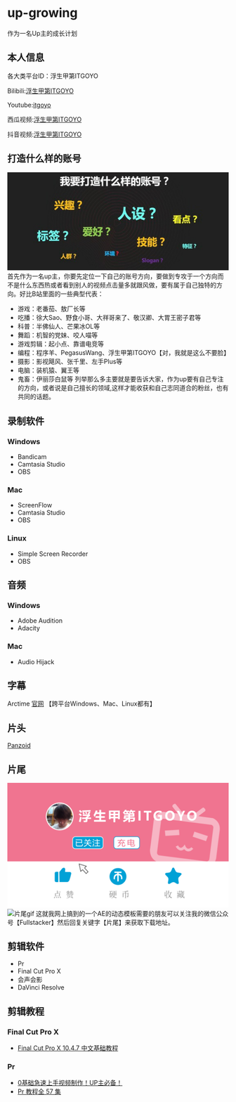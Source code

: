 # up-growing
作为一名Up主的成长计划

## 本人信息
各大类平台ID：浮生甲第ITGOYO

Bilibili:[浮生甲第ITGOYO](https://[https://space.bilibili.com/12767066](https://space.bilibili.com/12767066))

Youtube:[itgoyo](https://www.youtube.com/channel/UCpCzS_uKS1zzOAUjuuBNXDQ)

西瓜视频:[浮生甲第ITGOYO](https://www.ixigua.com/home/4089776776679278)

抖音视频:[浮生甲第ITGOYO](175789846)
## 打造什么样的账号
![](img/01.jpeg)
首先作为一名up主，你要先定位一下自己的账号方向，要做到专攻于一个方向而不是什么东西热或者看到别人的视频点击量多就跟风做，要有属于自己独特的方向。好比B站里面的一些典型代表：
- 游戏：老番茄、敖厂长等
- 吃播：徐大Sao、野食小哥、大祥哥来了、敬汉卿、大胃王密子君等
- 科普：半佛仙人、芒果冰OL等
- 舞蹈：机智的党妹、咬人喵等
- 游戏剪辑：起小点、靠谱电竞等
- 编程：程序羊、PegasusWang、浮生甲第ITGOYO【对，我就是这么不要脸】
- 摄影：影视飓风、张千里、左手Plus等
- 电脑：装机猿、翼王等
- 鬼畜：伊丽莎白鼠等
列举那么多主要就是要告诉大家，作为up要有自己专注的方向，或者说是自己擅长的领域,这样才能收获和自己志同道合的粉丝，也有共同的话题。

## 录制软件
### Windows
- Bandicam
- Camtasia Studio
- OBS
### Mac
- ScreenFlow
- Camtasia Studio
- OBS
### Linux
- Simple Screen Recorder
- OBS

## 音频
### Windows
- Adobe Audition
- Adacity
### Mac
- Audio Hijack

## 字幕
Arctime [官网](https://arctime.org/index.html) 【跨平台Windows、Mac、Linux都有】

## 片头
[Panzoid](https://panzoid.com/)

## 片尾
![片尾](img/pw.png)
![片尾gif](img/pw.gif)
这就我网上搞到的一个AE的动态模板需要的朋友可以关注我的微信公众号【Fullstacker】然后回复关键字【片尾】来获取下载地址。
## 剪辑软件
- Pr
- Final Cut Pro X
- 会声会影
- DaVinci Resolve

## 剪辑教程
### Final Cut Pro X
- [Final Cut Pro X 10.4.7 中文基础教程](https://www.bilibili.com/video/BV1Kt411S7TX?from=search&seid=3552543045643745489)

### Pr
- [0基础急速上手视频制作！UP主必备！](https://www.bilibili.com/video/BV1Ts411C7Yd?from=search&seid=5328521007088471720)
- [Pr 教程全 57 集](https://www.bilibili.com/video/BV1bb411F7Sh?from=search&seid=5328521007088471720)